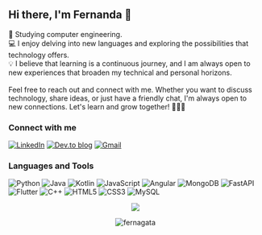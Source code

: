 ## Hi there, I'm Fernanda 👋

🌟 Studying computer engineering. </br>
💻 I enjoy delving into new languages and exploring the possibilities that technology offers. </br>
💡 I believe that learning is a continuous journey, and I am always open to new experiences that broaden my technical and personal horizons.
</br></br>
Feel free to reach out and connect with me. Whether you want to discuss technology, share ideas, or just have a friendly chat, I'm always open to new connections. Let's learn and grow together! 🚀👩‍💻

### Connect with me
[![LinkedIn](https://img.shields.io/badge/linkedin-%230077B5.svg?style=for-the-badge&logo=linkedin&logoColor=white)](https://www.linkedin.com/in/fernanda-nagata-ito-298a60218/)
[![Dev.to blog](https://img.shields.io/badge/dev.to-0A0A0A?style=for-the-badge&logo=dev.to&logoColor=white)](https://dev.to/fernagata)
[![Gmail](https://img.shields.io/badge/Gmail-D14836?style=for-the-badge&logo=gmail&logoColor=white)](mailto:fer.nagataito@gmail.com)


### Languages and Tools
![Python](https://img.shields.io/badge/python-3670A0?style=for-the-badge&logo=python&logoColor=ffdd54)
![Java](https://img.shields.io/badge/java-%23ED8B00.svg?style=for-the-badge&logo=openjdk&logoColor=white)
![Kotlin](https://img.shields.io/badge/kotlin-%237F52FF.svg?style=for-the-badge&logo=kotlin&logoColor=white)
![JavaScript](https://img.shields.io/badge/javascript-%23323330.svg?style=for-the-badge&logo=javascript&logoColor=%23F7DF1E)
![Angular](https://img.shields.io/badge/angular-%23DD0031.svg?style=for-the-badge&logo=angular&logoColor=white)
![MongoDB](https://img.shields.io/badge/MongoDB-%234ea94b.svg?style=for-the-badge&logo=mongodb&logoColor=white)
![FastAPI](https://img.shields.io/badge/FastAPI-005571?style=for-the-badge&logo=fastapi)
![Flutter](https://img.shields.io/badge/Flutter-%2302569B.svg?style=for-the-badge&logo=Flutter&logoColor=white)
![C++](https://img.shields.io/badge/c++-%2300599C.svg?style=for-the-badge&logo=c%2B%2B&logoColor=white)
![HTML5](https://img.shields.io/badge/html5-%23E34F26.svg?style=for-the-badge&logo=html5&logoColor=white)
![CSS3](https://img.shields.io/badge/css3-%231572B6.svg?style=for-the-badge&logo=css3&logoColor=white)
![MySQL](https://img.shields.io/badge/mysql-%2300f.svg?style=for-the-badge&logo=mysql&logoColor=white)

<div align="center">
  <img src="https://github-readme-stats.vercel.app/api/top-langs/?username=FerNagata&theme=ayu-mirage&layout=compact" />
</div>

<p align="center"> <img src="https://komarev.com/ghpvc/?username=fernagata&label=Profile%20views&color=0e75b6&style=flat" alt="fernagata" /> </p>
